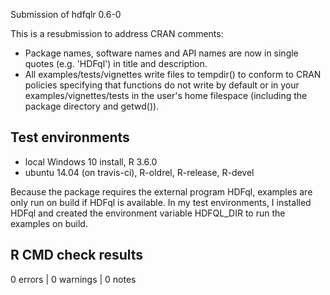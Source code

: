 Submission of hdfqlr 0.6-0

This is a resubmission to address CRAN comments:

* Package names, software names and API names are now in single quotes 
(e.g. 'HDFql') in title and description.
* All examples/tests/vignettes write files to tempdir() to conform to
CRAN policies specifying that functions do not write by default or in your
examples/vignettes/tests in the user's home filespace (including the
package directory and getwd()). 

## Test environments
* local Windows 10 install, R 3.6.0
* ubuntu 14.04 (on travis-ci), R-oldrel, R-release, R-devel

Because the package requires the external program HDFql, examples 
are only run on build if HDFql is available. In my test environments, 
I installed HDFql and created the environment variable HDFQL_DIR 
to run the examples on build.


## R CMD check results

0 errors | 0 warnings | 0 notes
